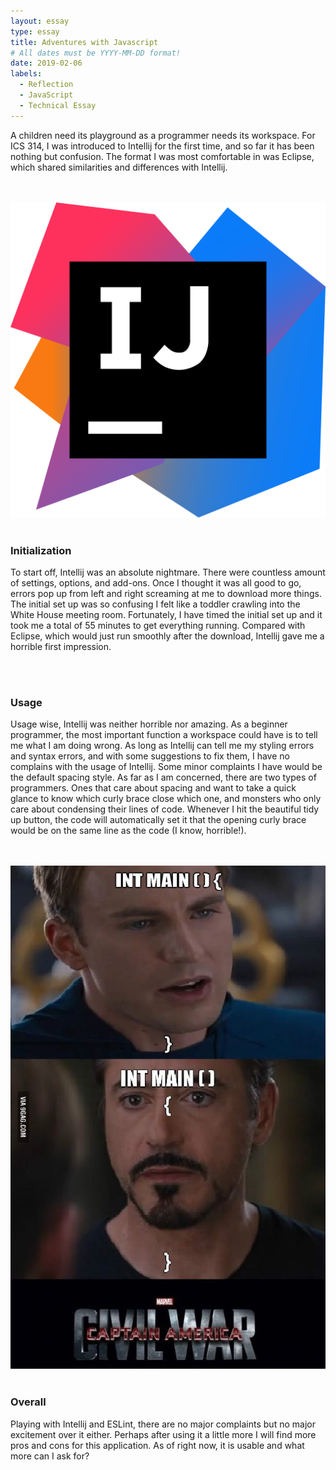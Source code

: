 ```yaml
---
layout: essay
type: essay
title: Adventures with Javascript
# All dates must be YYYY-MM-DD format!
date: 2019-02-06
labels:
  - Reflection
  - JavaScript
  - Technical Essay
---
```



<p>A children need its playground as a programmer needs its workspace. 
For ICS 314, I was introduced to Intellij for the first time, and so far it has been nothing but confusion. 
The format I was most comfortable in was Eclipse, which shared similarities and differences with Intellij. </p> 
<br>
<br>
<img src="/images/intelij.png">
<br>
<br>
<h3>Initialization</h3>

<p>To start off, Intellij was an absolute nightmare. 
There were countless amount of settings, options, and add-ons. 
Once I thought it was all good to go, errors pop up from left and right screaming at me to download more things. 
The initial set up was so confusing I felt like a toddler crawling into the White House meeting room. 
Fortunately, I have timed the initial set up and it took me a total of 55 minutes to get everything running. 
Compared with Eclipse, which would just run smoothly after the download, Intellij gave me a horrible first impression. </p>
<br>
<br>
<h3>Usage</h3>

<p> Usage wise, Intellij was neither horrible nor amazing. 
As a beginner programmer, the most important function a workspace could have is to tell me what I am doing wrong. 
As long as Intellij can tell me my styling errors and syntax errors, and with some suggestions to fix them, I have no complains with the usage of Intellij. 
Some minor complaints I have would be the default spacing style.
As far as I am concerned, there are two types of programmers. Ones that care about spacing and want to take a quick glance to know which curly brace close which one,
and monsters who only care about condensing their lines of code.  
Whenever I hit the beautiful tidy up button, the code will automatically set it that the opening curly brace would be on the same line as the code (I know, horrible!).</p>
<br>
<br>
<img src="/images/curly.jpg">
<br>
<br>

<h3>Overall</h3>
<p>
Playing with Intellij and ESLint, there are no major complaints but no major excitement over it either. 
Perhaps after using it a little more I will find more pros and cons for this application. 
As of right now, it is usable and what more can I ask for?
</p>

